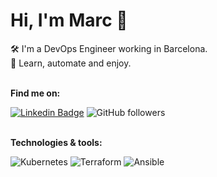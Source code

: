 
# Hi, I'm Marc 👋

🛠️ I'm a DevOps Engineer working in Barcelona.  
💬 Learn, automate and enjoy.
&nbsp;  
&nbsp;  

**Find me on:**

[![Linkedin Badge](https://img.shields.io/badge/-marcmiros-blue?style=flat&logo=Linkedin&logoColor=white)](https://www.linkedin.com/in/marcmiros/)
![GitHub followers](https://img.shields.io/github/followers/marcmiro?label=Follow&style=social)  
&nbsp;  

**Technologies & tools:**

![Kubernetes](https://img.shields.io/badge/kubernetes-%23326ce5.svg?style=for-the-badge&logo=kubernetes&logoColor=white)
![Terraform](https://img.shields.io/badge/terraform-%235835CC.svg?style=for-the-badge&logo=terraform&logoColor=white)
![Ansible](https://img.shields.io/badge/ansible-%231A1918.svg?style=for-the-badge&logo=ansible&logoColor=white)
